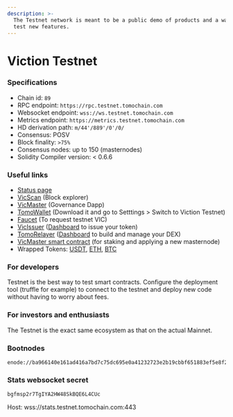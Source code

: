 ```yaml
---
description: >-
  The Testnet network is meant to be a public demo of products and a way for to
  test new features.
---
```


# Viction Testnet

### Specifications

* Chain id: `89`
* RPC endpoint: `https://rpc.testnet.tomochain.com`
* Websocket endpoint: `wss://ws.testnet.tomochain.com`
* Metrics endpoint: `https://metrics.testnet.tomochain.com`
* HD derivation path: `m/44'/889'/0'/0/`
* Consensus: POSV
* Block finality: `>75%`
* Consensus nodes: up to 150 (masternodes)
* Solidity Compiler version: < 0.6.6

### Useful links

* [Status page](https://stats.testnet.tomochain.com/)
* [VicScan](https://testnet.tomoscan.io/) (Block explorer)
* [VicMaster](https://master.testnet.tomochain.com/) (Governance Dapp)
* [TomoWallet](https://wallet.testnet.tomochain.com/) (Download it and go to Setttings > Switch to Viction Testnet)
* [Faucet](https://faucet.testnet.tomochain.com/) (To request testnet VIC)
* [VicIssuer](https://issuer.testnet.tomochain.com/) ([Dashboard](https://medium.com/Viction/how-to-deploy-a-trc-21-token-on-Viction-in-a-few-clicks-d0290f918b9a) to issue your token)
* [TomoRelayer](https://relayer.testnet.tomochain.com) ([Dashboard](https://medium.com/Viction/launch-your-own-dex-with-tomorelayer-eb440a2d6a3d) to build and manage your DEX)
* [VicMaster smart contract](https://scan.testnet.tomochain.com/address/0x0000000000000000000000000000000000000088) (for staking and applying a new masternode)
* Wrapped Tokens: [USDT](https://scan.testnet.tomochain.com/address/0xc7ecCc9da22aBAAf9cfe311BFD9a55437eA05c2c), [ETH](https://scan.testnet.tomochain.com/address/0xf55F13Fde623c00d6b0C7bfc6557735040aA6a08), [BTC](https://scan.testnet.tomochain.com/address/0x11c2cAF973db997b8a9b5689b33962E1AedEA968)

### For developers

Testnet is the best way to test smart contracts. Configure the deployment tool (truffle for example) to connect to the testnet and deploy new code without having to worry about fees.

### For investors and enthusiasts

The Testnet is the exact same ecosystem as that on the actual Mainnet.

### Bootnodes

```
enode://ba966140e161ad416a7bd7c75dc695e0a41232723e2b19cbbf651883ef5e8f2528801b17b9d63152814d219a58a4fcc3e3c877486e64057523f6714092348efa@51.159.20.13:30301
```

### Stats websocket secret

`bgfmsp2r7TgIYA2HW48SkBQE6L4CUc`

Host: wss://stats.testnet.tomochain.com:443

